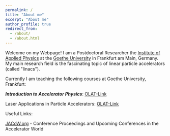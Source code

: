 ```yaml
---
permalink: /
title: "About me"
excerpt: "About me"
author_profile: true
redirect_from: 
  - /about/
  - /about.html
---
```


Welcome on my Webpage! I am a Postdoctoral Researcher the [Institute of Applied Physics](https://www.uni-frankfurt.de/49311579/) at the [Goethe University](https://www.uni-frankfurt.de/) in Frankfurt am Main, Germany. My main research field is the fascinating topic of linear particle accelerators (called "linacs").

Currently I am teaching the following courses at Goethe University, Frankfurt:

***Introduction to Accelerator Physics***: [OLAT-Link](https://olat-ce.server.uni-frankfurt.de/olat/auth/RepositoryEntry/15168503815)

Laser Applications in Particle Accelerators: [OLAT-Link](https://olat-ce.server.uni-frankfurt.de/olat/auth/RepositoryEntry/15168503817)


Useful Links:

[JACoW.org](https://www.jacow.org/) - Conference Proceedings and Upcoming Conferences in the Accelerator World


